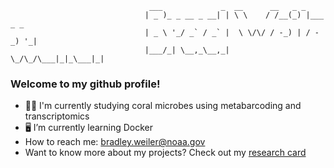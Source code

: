 ```
                               ___             _  __      __   _ _         
                              | _ )_ _ __ _ __| | \ \    / /__(_) |___ _ _ 
                              | _ \ '_/ _` / _` |  \ \/\/ / -_) | / -_) '_|
                              |___/_| \__,_\__,_|   \_/\_/\___|_|_\___|_|
```

### Welcome to my github profile!

- 🪸🧬 I'm currently studying coral microbes using metabarcoding and transcriptomics
- 🖥️ I’m currently learning Docker
- How to reach me: bradley.weiler@noaa.gov
- Want to know more about my projects? Check out my [research card](bradweilerphd.carrd.co)
<!--
**bweiler89/bweiler89** is a ✨ _special_ ✨ repository because its `README.md` (this file) appears on your GitHub profile.

-->
